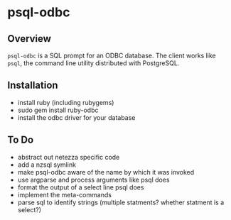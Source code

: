 
# psql-odbc #

## Overview ##

`psql-odbc` is a SQL prompt for an ODBC database.  The client
works like `psql`, the command line utility distributed with
PostgreSQL.

## Installation ##

* install ruby (including rubygems)
* sudo gem install ruby-odbc
* install the odbc driver for your database

## To Do ##

* abstract out netezza specific code
* add a nzsql symlink
* make psql-odbc aware of the name by which it was invoked
* use argparse and process arguments like psql does
* format the output of a select line psql does
* implement the meta-commands
* parse sql to identify strings (multiple statments?
  whether statment is a select?)